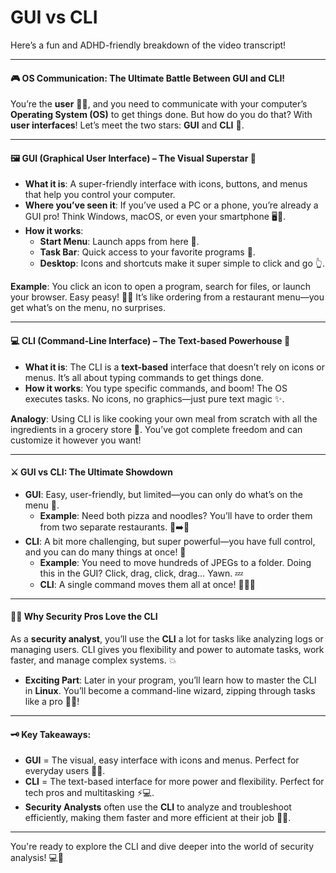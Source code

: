 # GUI vs CLI

Here’s a fun and ADHD-friendly breakdown of the video transcript!

***

#### 🎮 **OS Communication: The Ultimate Battle Between GUI and CLI!**

You’re the **user** 🧑‍💻, and you need to communicate with your computer’s **Operating System (OS)** to get things done. But how do you do that? With **user interfaces**! Let’s meet the two stars: **GUI** and **CLI** 🎉.

***

#### 🖼️ **GUI (Graphical User Interface)** – The Visual Superstar 🌟

* **What it is**: A super-friendly interface with icons, buttons, and menus that help you control your computer.
* **Where you’ve seen it**: If you’ve used a PC or a phone, you’re already a GUI pro! Think Windows, macOS, or even your smartphone 🖥️📱.
* **How it works**:
  * **Start Menu**: Launch apps from here 🚀.
  * **Task Bar**: Quick access to your favorite programs 📂.
  * **Desktop**: Icons and shortcuts make it super simple to click and go 👆.

**Example**: You click an icon to open a program, search for files, or launch your browser. Easy peasy! 🍕🍔 It’s like ordering from a restaurant menu—you get what’s on the menu, no surprises.

***

#### 💻 **CLI (Command-Line Interface)** – The Text-based Powerhouse 💪

* **What it is**: The CLI is a **text-based** interface that doesn’t rely on icons or menus. It’s all about typing commands to get things done.
* **How it works**: You type specific commands, and boom! The OS executes tasks. No icons, no graphics—just pure text magic ✨.

**Analogy**: Using CLI is like cooking your own meal from scratch with all the ingredients in a grocery store 🛒. You’ve got complete freedom and can customize it however you want!

***

#### ⚔️ **GUI vs CLI: The Ultimate Showdown**

* **GUI**: Easy, user-friendly, but limited—you can only do what’s on the menu 🍕.
  * **Example**: Need both pizza and noodles? You’ll have to order them from two separate restaurants. 🍕➡️🍜
* **CLI**: A bit more challenging, but super powerful—you have full control, and you can do many things at once! 🚀
  * **Example**: You need to move hundreds of JPEGs to a folder. Doing this in the GUI? Click, drag, click, drag… Yawn. 💤
  * **CLI**: A single command moves them all at once! 🏃‍♂️💨

***

#### 👨‍💻 **Why Security Pros Love the CLI**

As a **security analyst**, you’ll use the **CLI** a lot for tasks like analyzing logs or managing users. CLI gives you flexibility and power to automate tasks, work faster, and manage complex systems. 💥

* **Exciting Part**: Later in your program, you’ll learn how to master the CLI in **Linux**. You’ll become a command-line wizard, zipping through tasks like a pro 🧙‍♂️!

***

#### 🗝️ **Key Takeaways:**

* **GUI** = The visual, easy interface with icons and menus. Perfect for everyday users 🍔🍕.
* **CLI** = The text-based interface for more power and flexibility. Perfect for tech pros and multitasking ⚡💻.
* **Security Analysts** often use the **CLI** to analyze and troubleshoot efficiently, making them faster and more efficient at their job 🕵️‍♂️.

***

You're ready to explore the CLI and dive deeper into the world of security analysis! 💻🔐
